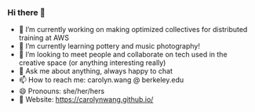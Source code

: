 ### Hi there 👋

- 🔭 I’m currently working on making optimized collectives for distributed training at AWS
- 🌱 I’m currently learning pottery and music photography!
- 👯 I’m looking to meet people and collaborate on tech used in the creative space (or anything interesting really)
- 💬 Ask me about anything, always happy to chat
- 📫 How to reach me: carolyn.wang @ berkeley.edu
- 😄 Pronouns: she/her/hers
- 📎 Website: https://carolynwang.github.io/

